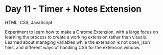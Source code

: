 # Day 11 - Timer + Notes Extension

HTML, CSS, JavaScript

Experiment to learn how to make a Chrome Extension, with a large focus on learning the process to create a working extension rather than visuals. Learned about managing variables while the extension is not open, json files, and different ways of handling CSS for the extension window.
